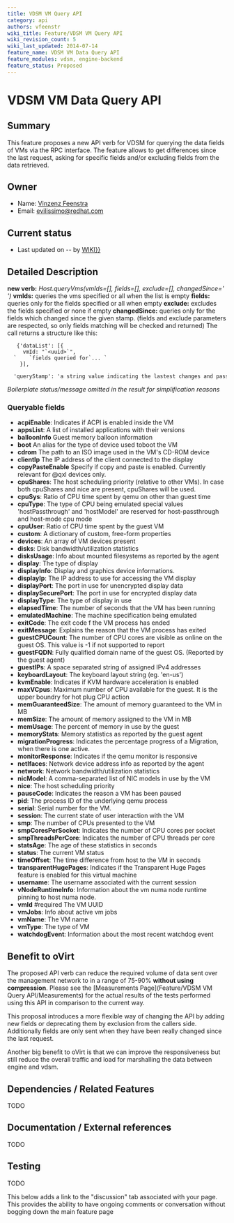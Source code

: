 ```yaml
---
title: VDSM VM Query API
category: api
authors: vfeenstr
wiki_title: Feature/VDSM VM Query API
wiki_revision_count: 5
wiki_last_updated: 2014-07-14
feature_name: VDSM VM Data Query API
feature_modules: vdsm, engine-backend
feature_status: Proposed
---
```


# VDSM VM Data Query API

## Summary

This feature proposes a new API verb for VDSM for querying the data fields of VMs via the RPC interface. The feature allows to get differences since the last request, asking for specific fields and/or excluding fields from the data retrieved.

## Owner

*   Name: [ Vinzenz Feenstra](User:Evilissimo)
*   Email: <evilissimo@redhat.com>

## Current status

*   Last updated on -- by [ WIKI}}](User:{{urlencode:{{REVISIONUSER}})

## Detailed Description

**new verb:** *Host.queryVms(vmIds=[], fields=[], exclude=[], changedSince=' ')*
**vmIds:** queries the vms specified or all when the list is empty
**fields:** queries only for the fields specified or all when empty
**exclude:** excludes the fields specified or none if empty
**changedSince:** queries only for the fields which changed since the given stamp. (fields and exclude parameters are respected, so only fields matching will be checked and returned)
 The call returns a structure like this:

       {'dataList': [{
         vmId: "`<uuid>`",
      `    `fields queried for`... `
        }],
        'queryStamp': 'a string value indicating the lastest changes and passed to changedSince in a follow up request'}

*Boilerplate status/message omitted in the result for simplification reasons*

### Queryable fields

*   **acpiEnable**: Indicates if ACPI is enabled inside the VM
*   **appsList**: A list of installed applications with their versions
*   **balloonInfo** Guest memory balloon information
*   **boot** An alias for the type of device used toboot the VM
*   **cdrom** The path to an ISO image used in the VM's CD-ROM device
*   **clientIp** The IP address of the client connected to the display
*   **copyPasteEnable** Specify if copy and paste is enabled. Currently relevant for @qxl devices only.
*   **cpuShares**: The host scheduling priority (relative to other VMs). In case both cpuShares and nice are present, cpuShares will be used.
*   **cpuSys**: Ratio of CPU time spent by qemu on other than guest time
*   **cpuType**: The type of CPU being emulated special values 'hostPassthrough' and 'hostModel' are reserved for host-passthrough and host-mode cpu mode
*   **cpuUser**: Ratio of CPU time spent by the guest VM
*   **custom**: A dictionary of custom, free-form properties
*   **devices**: An array of VM devices present
*   **disks**: Disk bandwidth/utilization statistics
*   **disksUsage**: Info about mounted filesystems as reported by the agent
*   **display**: The type of display
*   **displayInfo**: Display and graphics device informations.
*   **displayIp**: The IP address to use for accessing the VM display
*   **displayPort**: The port in use for unencrypted display data
*   **displaySecurePort**: The port in use for encrypted display data
*   **displayType**: The type of display in use
*   **elapsedTime**: The number of seconds that the VM has been running
*   **emulatedMachine**: The machine specification being emulated
*   **exitCode**: The exit code f the VM process has ended
*   **exitMessage**: Explains the reason that the VM process has exited
*   **guestCPUCount**: The number of CPU cores are visible as online on the guest OS. This value is -1 if not supported to report
*   **guestFQDN**: Fully qualified domain name of the guest OS. (Reported by the guest agent)
*   **guestIPs**: A space separated string of assigned IPv4 addresses
*   **keyboardLayout**: The keyboard layout string (eg. 'en-us')
*   **kvmEnable**: Indicates if KVM hardware acceleration is enabled
*   **maxVCpus**: Maximum number of CPU available for the guest. It is the upper boundry for hot plug CPU action
*   **memGuaranteedSize**: The amount of memory guaranteed to the VM in MB
*   **memSize**: The amount of memory assigned to the VM in MB
*   **memUsage**: The percent of memory in use by the guest
*   **memoryStats**: Memory statistics as reported by the guest agent
*   **migrationProgress**: Indicates the percentage progress of a Migration, when there is one active.
*   **monitorResponse**: Indicates if the qemu monitor is responsive
*   **netIfaces**: Network device address info as reported by the agent
*   **network**: Network bandwidth/utilization statistics
*   **nicModel**: A comma-separated list of NIC models in use by the VM
*   **nice**: The host scheduling priority
*   **pauseCode**: Indicates the reason a VM has been paused
*   **pid**: The process ID of the underlying qemu process
*   **serial**: Serial number for the VM.
*   **session**: The current state of user interaction with the VM
*   **smp**: The number of CPUs presented to the VM
*   **smpCoresPerSocket**: Indicates the number of CPU cores per socket
*   **smpThreadsPerCore**: Indicates the number of CPU threads per core
*   **statsAge**: The age of these statistics in seconds
*   **status**: The current VM status
*   **timeOffset**: The time difference from host to the VM in seconds
*   **transparentHugePages**: Indicates if the Transparent Huge Pages feature is enabled for this virtual machine
*   **username**: The username associated with the current session
*   **vNodeRuntimeInfo**: Information about the vm numa node runtime pinning to host numa node.
*   **vmId** #required The VM UUID
*   **vmJobs**: Info about active vm jobs
*   **vmName**: The VM name
*   **vmType**: The type of VM
*   **watchdogEvent**: Information about the most recent watchdog event

## Benefit to oVirt

The proposed API verb can reduce the required volume of data sent over the management network to in a range of 75-90% **without using compression**. Please see the [Measurements Page](Feature/VDSM VM Query API/Measurements) for the actual results of the tests performed using this API in comparison to the current way.

This proposal introduces a more flexible way of changing the API by adding new fields or deprecating them by exclusion from the callers side. Additionally fields are only sent when they have been really changed since the last request.

Another big benefit to oVirt is that we can improve the responsiveness but still reduce the overall traffic and load for marshalling the data between engine and vdsm.

## Dependencies / Related Features

TODO

## Documentation / External references

TODO

## Testing

TODO


This below adds a link to the "discussion" tab associated with your page. This provides the ability to have ongoing comments or conversation without bogging down the main feature page

